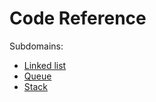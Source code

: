 # Code Reference

Subdomains:
- [Linked list](./IMLinkedList)
- [Queue](./IMQueue)
- [Stack](./IMStack)
